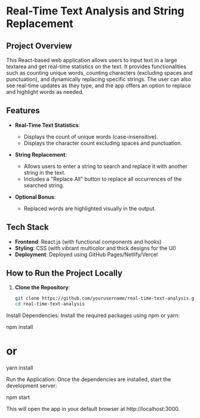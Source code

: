 # Real-Time Text Analysis and String Replacement

## Project Overview

This React-based web application allows users to input text in a large textarea and get real-time statistics on the text. It provides functionalities such as counting unique words, counting characters (excluding spaces and punctuation), and dynamically replacing specific strings. The user can also see real-time updates as they type, and the app offers an option to replace and highlight words as needed.

## Features

- **Real-Time Text Statistics**:
  - Displays the count of unique words (case-insensitive).
  - Displays the character count excluding spaces and punctuation.
  
- **String Replacement**:
  - Allows users to enter a string to search and replace it with another string in the text.
  - Includes a "Replace All" button to replace all occurrences of the searched string.
  
- **Optional Bonus**:
  - Replaced words are highlighted visually in the output.

## Tech Stack

- **Frontend**: React.js (with functional components and hooks)
- **Styling**: CSS (with vibrant multicolor and thick designs for the UI)
- **Deployment**: Deployed using GitHub Pages/Netlify/Vercel

## How to Run the Project Locally

1. **Clone the Repository**:
   ```bash
   git clone https://github.com/yourusername/real-time-text-analysis.git
   cd real-time-text-analysis
Install Dependencies: Install the required packages using npm or yarn:

npm install
# or
yarn install

Run the Application: Once the dependencies are installed, start the development server:

npm start

This will open the app in your default browser at http://localhost:3000.
